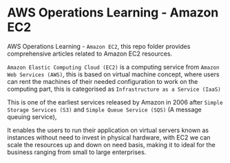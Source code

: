# AWS Operations Learning - Amazon EC2

AWS Operations Learning - `Amazon EC2`, this repo folder provides comprehensive articles related to Amazon EC2 resources.

`Amazon Elastic Computing Cloud (EC2)` is a computing service from `Amazon Web Services (AWS)`, this is based on virtual machine concept, where users can rent the machines of their needed configuration to work on the computing part, this is categorised as `Infrastructure as a Service (IaaS)`

This is one of the earliest services released by Amazon in 2006 after `Simple Storage Services (S3)` and `Simple Queue Service (SQS)` (A message queuing service),

It enables the users to run their application on virtual servers known as instances without need to invest in physical hardware, with EC2 we can scale the resources up and down on need basis, making it to ideal for the business ranging from small to large enterprises.




